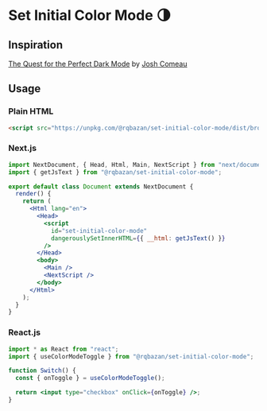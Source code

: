 # Set Initial Color Mode 🌗

## Inspiration

[The Quest for the Perfect Dark Mode](https://www.joshwcomeau.com/react/dark-mode/) by [Josh Comeau](https://twitter.com/JoshWComeau)

## Usage

### Plain HTML

```html
<script src="https://unpkg.com/@rqbazan/set-initial-color-mode/dist/browser.js" />
```

### Next.js

```jsx
import NextDocument, { Head, Html, Main, NextScript } from "next/document";
import { getJsText } from "@rqbazan/set-initial-color-mode";

export default class Document extends NextDocument {
  render() {
    return (
      <Html lang="en">
        <Head>
          <script
            id="set-initial-color-mode"
            dangerouslySetInnerHTML={{ __html: getJsText() }}
          />
        </Head>
        <body>
          <Main />
          <NextScript />
        </body>
      </Html>
    );
  }
}
```

### React.js

```jsx
import * as React from "react";
import { useColorModeToggle } from "@rqbazan/set-initial-color-mode";

function Switch() {
  const { onToggle } = useColorModeToggle();

  return <input type="checkbox" onClick={onToggle} />;
}
```
